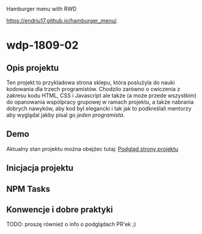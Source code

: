 Hamburger menu with RWD

https://endriu17.github.io/hamburger_menu/.

# wdp-1809-02

## Opis projektu

  Ten projekt to przykladowa strona sklepu, która poslużyla do nauki kodowania dla trzech programistów.
  Chodzilo zarówno o cwiczenia z zakresu kodu HTML, CSS i Javascript ale także (a może przede wszystkim)
  do opanowania wspólpracy grupowej w ramach projektu, a także nabrania dobrych nawyków, aby kod byl elegancki
  i tak jak to podkreślali mentorzy aby wyglądal jakby pisal go *jeden programista*.

## Demo

  Aktualny stan projektu można obejżec tutaj: [Podgląd strony projektu](https://dreamy-goldwater.netlify.com/)

## Inicjacja projektu

## NPM Tasks

## Konwencje i dobre praktyki

TODO: proszę również o info o podglądach PR'ek ;)
